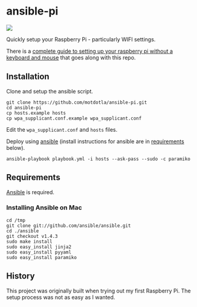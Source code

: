 # ansible-pi

![](https://raw.github.com/motdotla/ansible-pi/master/ansible-pi.jpg)

Quickly setup your Raspberry Pi - particularly WIFI settings.

There is a [complete guide to setting up your raspberry pi without a keyboard and mouse](http://sendgrid.com/blog/complete-guide-set-raspberry-pi-without-keyboard-mouse/) that goes along with this repo.

## Installation

Clone and setup the ansible script. 

```
git clone https://github.com/motdotla/ansible-pi.git
cd ansible-pi
cp hosts.example hosts
cp wpa_supplicant.conf.example wpa_supplicant.conf
```

Edit the `wpa_supplicant.conf` and `hosts` files.

Deploy using [ansible](http://www.ansibleworks.com) (install instructions for ansible are in [requirements](#requirements) below).

```
ansible-playbook playbook.yml -i hosts --ask-pass --sudo -c paramiko
```

## Requirements

[Ansible](http://www.ansibleworks.com/) is required. 

### Installing Ansible on Mac

```
cd /tmp
git clone git://github.com/ansible/ansible.git
cd ./ansible
git checkout v1.4.3
sudo make install
sudo easy_install jinja2 
sudo easy_install pyyaml
sudo easy_install paramiko
```

## History

This project was originally built when trying out my first Raspberry Pi. The setup process was not as easy as I wanted.
